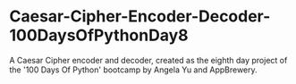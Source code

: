 # Caesar-Cipher-Encoder-Decoder-100DaysOfPythonDay8
A Caesar Cipher encoder and decoder, created as the eighth day project of the '100 Days Of Python' bootcamp by Angela Yu and AppBrewery.
